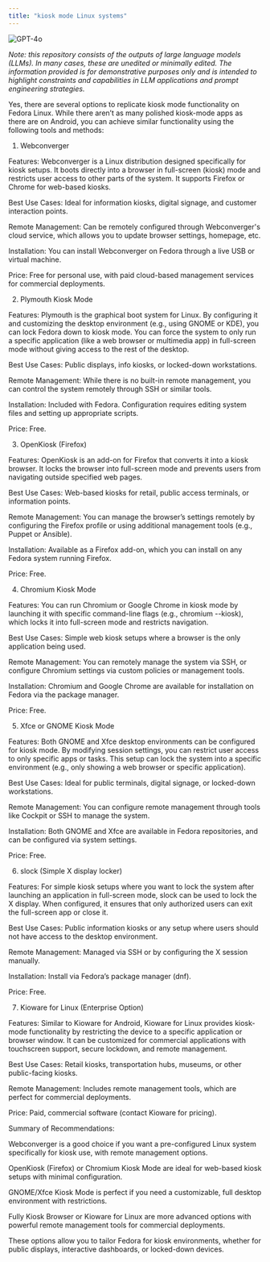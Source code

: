```yaml
---
title: "kiosk mode Linux systems"
---
```

![GPT-4o](https://img.shields.io/badge/GPT--4o-3333FF?style=for-the-badge&logo=openai&logoColor=white)



*Note: this repository consists of the outputs of large language models (LLMs). In many cases, these are unedited or minimally edited. The information provided is for demonstrative purposes only and is intended to highlight constraints and capabilities in LLM applications and prompt engineering strategies.*


Yes, there are several options to replicate kiosk mode functionality on Fedora Linux. While there aren’t as many polished kiosk-mode apps as there are on Android, you can achieve similar functionality using the following tools and methods:

1. Webconverger

Features: Webconverger is a Linux distribution designed specifically for kiosk setups. It boots directly into a browser in full-screen (kiosk) mode and restricts user access to other parts of the system. It supports Firefox or Chrome for web-based kiosks.

Best Use Cases: Ideal for information kiosks, digital signage, and customer interaction points.

Remote Management: Can be remotely configured through Webconverger's cloud service, which allows you to update browser settings, homepage, etc.

Installation: You can install Webconverger on Fedora through a live USB or virtual machine.

Price: Free for personal use, with paid cloud-based management services for commercial deployments.


2. Plymouth Kiosk Mode

Features: Plymouth is the graphical boot system for Linux. By configuring it and customizing the desktop environment (e.g., using GNOME or KDE), you can lock Fedora down to kiosk mode. You can force the system to only run a specific application (like a web browser or multimedia app) in full-screen mode without giving access to the rest of the desktop.

Best Use Cases: Public displays, info kiosks, or locked-down workstations.

Remote Management: While there is no built-in remote management, you can control the system remotely through SSH or similar tools.

Installation: Included with Fedora. Configuration requires editing system files and setting up appropriate scripts.

Price: Free.


3. OpenKiosk (Firefox)

Features: OpenKiosk is an add-on for Firefox that converts it into a kiosk browser. It locks the browser into full-screen mode and prevents users from navigating outside specified web pages.

Best Use Cases: Web-based kiosks for retail, public access terminals, or information points.

Remote Management: You can manage the browser’s settings remotely by configuring the Firefox profile or using additional management tools (e.g., Puppet or Ansible).

Installation: Available as a Firefox add-on, which you can install on any Fedora system running Firefox.

Price: Free.


4. Chromium Kiosk Mode

Features: You can run Chromium or Google Chrome in kiosk mode by launching it with specific command-line flags (e.g., chromium --kiosk), which locks it into full-screen mode and restricts navigation.

Best Use Cases: Simple web kiosk setups where a browser is the only application being used.

Remote Management: You can remotely manage the system via SSH, or configure Chromium settings via custom policies or management tools.

Installation: Chromium and Google Chrome are available for installation on Fedora via the package manager.

Price: Free.


5. Xfce or GNOME Kiosk Mode

Features: Both GNOME and Xfce desktop environments can be configured for kiosk mode. By modifying session settings, you can restrict user access to only specific apps or tasks. This setup can lock the system into a specific environment (e.g., only showing a web browser or specific application).

Best Use Cases: Ideal for public terminals, digital signage, or locked-down workstations.

Remote Management: You can configure remote management through tools like Cockpit or SSH to manage the system.

Installation: Both GNOME and Xfce are available in Fedora repositories, and can be configured via system settings.

Price: Free.


6. slock (Simple X display locker)

Features: For simple kiosk setups where you want to lock the system after launching an application in full-screen mode, slock can be used to lock the X display. When configured, it ensures that only authorized users can exit the full-screen app or close it.

Best Use Cases: Public information kiosks or any setup where users should not have access to the desktop environment.

Remote Management: Managed via SSH or by configuring the X session manually.

Installation: Install via Fedora’s package manager (dnf).

Price: Free.


7. Kioware for Linux (Enterprise Option)

Features: Similar to Kioware for Android, Kioware for Linux provides kiosk-mode functionality by restricting the device to a specific application or browser window. It can be customized for commercial applications with touchscreen support, secure lockdown, and remote management.

Best Use Cases: Retail kiosks, transportation hubs, museums, or other public-facing kiosks.

Remote Management: Includes remote management tools, which are perfect for commercial deployments.

Price: Paid, commercial software (contact Kioware for pricing).


Summary of Recommendations:

Webconverger is a good choice if you want a pre-configured Linux system specifically for kiosk use, with remote management options.

OpenKiosk (Firefox) or Chromium Kiosk Mode are ideal for web-based kiosk setups with minimal configuration.

GNOME/Xfce Kiosk Mode is perfect if you need a customizable, full desktop environment with restrictions.

Fully Kiosk Browser or Kioware for Linux are more advanced options with powerful remote management tools for commercial deployments.


These options allow you to tailor Fedora for kiosk environments, whether for public displays, interactive dashboards, or locked-down devices.


